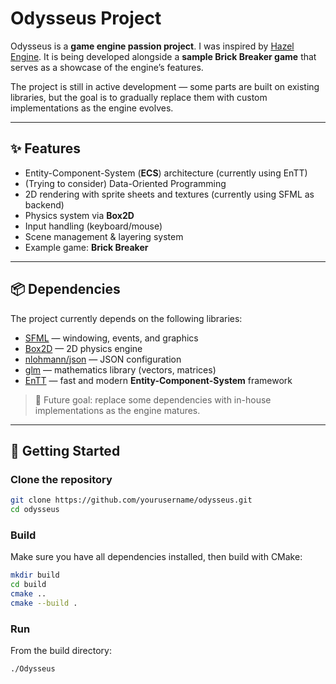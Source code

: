 # Odysseus Project

Odysseus is a **game engine passion project**. I was inspired by [Hazel Engine](https://github.com/TheCherno/Hazel).
It is being developed alongside a **sample Brick Breaker game** that serves as a showcase of the engine’s features.

The project is still in active development — some parts are built on existing libraries, but the goal is to gradually replace them with custom implementations as the engine evolves.

---

## ✨ Features
- Entity-Component-System (**ECS**) architecture (currently using EnTT)
- (Trying to consider) Data-Oriented Programming
- 2D rendering with sprite sheets and textures (currently using SFML as backend)
- Physics system via **Box2D**
- Input handling (keyboard/mouse)
- Scene management & layering system
- Example game: **Brick Breaker**

---

## 📦 Dependencies
The project currently depends on the following libraries:

- [SFML](https://www.sfml-dev.org/) — windowing, events, and graphics
- [Box2D](https://github.com/erincatto/box2d) — 2D physics engine
- [nlohmann/json](https://github.com/nlohmann/json) — JSON configuration
- [glm](https://github.com/g-truc/glm) — mathematics library (vectors, matrices)
- [EnTT](https://github.com/skypjack/entt) — fast and modern **Entity-Component-System** framework


> 🔧 Future goal: replace some dependencies with in-house implementations as the engine matures.

---

## 🚀 Getting Started

### Clone the repository
```bash
git clone https://github.com/yourusername/odysseus.git
cd odysseus
```
### Build
Make sure you have all dependencies installed, then build with CMake:
```bash
mkdir build
cd build
cmake ..
cmake --build .
```
### Run
From the build directory:
```bash
./Odysseus
```
